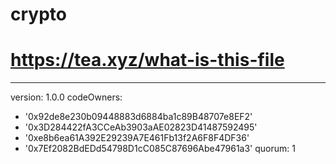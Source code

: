 # crypto
# https://tea.xyz/what-is-this-file
---
version: 1.0.0
codeOwners:
  - '0x92de8e230b09448883d6884ba1c89B48707e8EF2'
  - '0x3D284422fA3CCeAb3903aAE02823D41487592495'
  - '0xe8b6ea61A392E29239A7E461Fb13f2A6F8F4DF36'
  - '0x7Ef2082BdEDd54798D1cC085C87696Abe47961a3'
quorum: 1
